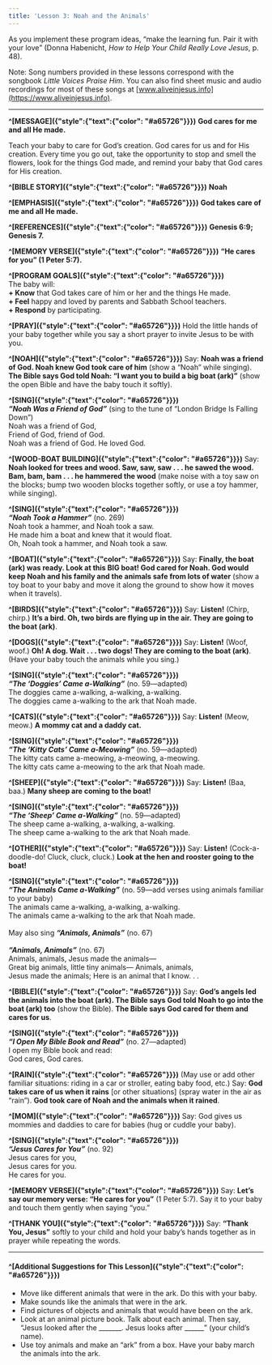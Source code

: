 ```yaml
---
title: 'Lesson 3: Noah and the Animals'
---
```


As you implement these program ideas, “make the learning fun. Pair it with your love” (Donna Habenicht, _How to Help Your Child Really Love Jesus_, p. 48).

Note: Song numbers provided in these lessons correspond with the songbook _Little Voices Praise Him_. You can also find sheet music and audio recordings for most of these songs at [www.aliveinjesus.info](https://www.aliveinjesus.info).

---

**^[MESSAGE]({"style":{"text":{"color": "#a65726"}}})** **God cares for me and all He made.**

Teach your baby to care for God’s creation. God cares for us and for His creation. Every time you go out, take the opportunity to stop and smell the flowers, look for the things God made, and remind your baby that God cares for His creation.

**^[BIBLE STORY]({"style":{"text":{"color": "#a65726"}}})** **Noah**

**^[EMPHASIS]({"style":{"text":{"color": "#a65726"}}})** **God takes care of me and all He made.**

**^[REFERENCES]({"style":{"text":{"color": "#a65726"}}})** **Genesis 6:9; Genesis 7.**

**^[MEMORY VERSE]({"style":{"text":{"color": "#a65726"}}})** **“He cares for you” (1 Peter 5:7).**

**^[PROGRAM GOALS]({"style":{"text":{"color": "#a65726"}}})**\
The baby will:\
**+ Know** that God takes care of him or her and the things He made.\
**+ Feel** happy and loved by parents and Sabbath School teachers.\
**+ Respond** by participating.

**^[PRAY]({"style":{"text":{"color": "#a65726"}}})** Hold the little hands of your baby together while you say a short prayer to invite Jesus to be with you.

**^[NOAH]({"style":{"text":{"color": "#a65726"}}})** Say: **Noah was a friend of God. Noah knew God took care of him** (show a “Noah” while singing). **The Bible says God told Noah: “I want you to build a big boat (ark)”** (show the open Bible and have the baby touch it softly).

**^[SING]({"style":{"text":{"color": "#a65726"}}})**\
_**“Noah Was a Friend of God”**_ (sing to the tune of “London Bridge Is Falling Down”)\
Noah was a friend of God,\
Friend of God, friend of God.\
Noah was a friend of God. He loved God.

**^[WOOD-BOAT BUILDING]({"style":{"text":{"color": "#a65726"}}})** Say: **Noah looked for trees and wood. Saw, saw, saw . . . he sawed the wood. Bam, bam, bam . . . he hammered the wood** (make noise with a toy saw on the blocks; bump two wooden blocks together softly, or use a toy hammer, while singing).

**^[SING]({"style":{"text":{"color": "#a65726"}}})**\
_**“Noah Took a Hammer”**_ (no. 269)\
Noah took a hammer, and Noah took a saw.\
He made him a boat and knew that it would float.\
Oh, Noah took a hammer, and Noah took a saw.

**^[BOAT]({"style":{"text":{"color": "#a65726"}}})** Say: **Finally, the boat (ark) was ready. Look at this BIG boat! God cared for Noah. God would keep Noah and his family and the animals safe from lots of water** (show a toy boat to your baby and move it along the ground to show how it moves when it travels).

**^[BIRDS]({"style":{"text":{"color": "#a65726"}}})** Say: **Listen!** (Chirp, chirp.) **It’s a bird. Oh, two birds are flying up in the air. They are going to the boat (ark)**.

**^[DOGS]({"style":{"text":{"color": "#a65726"}}})** Say: **Listen!** (Woof, woof.) **Oh! A dog. Wait . . . two dogs! They are coming to the boat (ark)**. (Have your baby touch the animals while you sing.)

**^[SING]({"style":{"text":{"color": "#a65726"}}})**\
_**“The ‘Doggies’ Came a-Walking”**_ (no. 59—adapted)\
The doggies came a-walking, a-walking, a-walking.\
The doggies came a-walking to the ark that Noah made.

**^[CATS]({"style":{"text":{"color": "#a65726"}}})** Say: **Listen!** (Meow, meow.) **A mommy cat and a daddy cat.**

**^[SING]({"style":{"text":{"color": "#a65726"}}})**\
_**“The ‘Kitty Cats’ Came a-Meowing”**_ (no. 59—adapted)\
The kitty cats came a-meowing, a-meowing, a-meowing.\
The kitty cats came a-meowing to the ark that Noah made.

**^[SHEEP]({"style":{"text":{"color": "#a65726"}}})** Say: **Listen!** (Baa, baa.) **Many sheep are coming to the boat!**

**^[SING]({"style":{"text":{"color": "#a65726"}}})**\
_**“The ‘Sheep’ Came a-Walking”**_ (no. 59—adapted)\
The sheep came a-walking, a-walking, a-walking.\
The sheep came a-walking to the ark that Noah made.

**^[OTHER]({"style":{"text":{"color": "#a65726"}}})** Say: **Listen!** (Cock-a-doodle-do! Cluck, cluck, cluck.) **Look at the hen and rooster going to the boat!**

**^[SING]({"style":{"text":{"color": "#a65726"}}})**\
_**“The Animals Came a-Walking”**_ (no. 59—add verses using animals familiar to your baby)\
The animals came a-walking, a-walking, a-walking.\
The animals came a-walking to the ark that Noah made.\
\
May also sing _**“Animals, Animals”**_ (no. 67)\
\
_**“Animals, Animals”**_ (no. 67)\
Animals, animals, Jesus made the animals—\
Great big animals, little tiny animals— Animals, animals,\
Jesus made the animals; Here is an animal that I know. . .

**^[BIBLE]({"style":{"text":{"color": "#a65726"}}})** Say: **God’s angels led the animals into the boat (ark). The Bible says God told Noah to go into the boat (ark) too** (show the Bible). **The Bible says God cared for them and cares for us**.

**^[SING]({"style":{"text":{"color": "#a65726"}}})**\
_**“I Open My Bible Book and Read”**_ (no. 27—adapted)\
I open my Bible book and read:\
God cares, God cares.

**^[RAIN]({"style":{"text":{"color": "#a65726"}}})** (May use or add other familiar situations: riding in a car or stroller, eating baby food, etc.) Say: **God takes care of us when it rains** [or other situations] (spray water in the air as “rain”). **God took care of Noah and the animals when it rained**.

**^[MOM]({"style":{"text":{"color": "#a65726"}}})** Say: God gives us mommies and daddies to care for babies (hug or cuddle your baby).

**^[SING]({"style":{"text":{"color": "#a65726"}}})**\
_**“Jesus Cares for You”**_ (no. 92)\
Jesus cares for you,\
Jesus cares for you.\
He cares for you.

**^[MEMORY VERSE]({"style":{"text":{"color": "#a65726"}}})** Say: **Let’s say our memory verse: “He cares for you”** (1 Peter 5:7). Say it to your baby and touch them gently when saying “you.”

**^[THANK YOU]({"style":{"text":{"color": "#a65726"}}})** Say: **“Thank You, Jesus”** softly to your child and hold your baby’s hands together as in prayer while repeating the words.

---

#### ^[Additional Suggestions for This Lesson]({"style":{"text":{"color": "#a65726"}}})

+ Move like different animals that were in the ark. Do this with your baby.
+ Make sounds like the animals that were in the ark.
+ Find pictures of objects and animals that would have been on the ark.
+ Look at an animal picture book. Talk about each animal. Then say, “Jesus looked after the _______. Jesus looks after ______” (your child’s name).
+ Use toy animals and make an “ark” from a box. Have your baby march the animals into the ark.